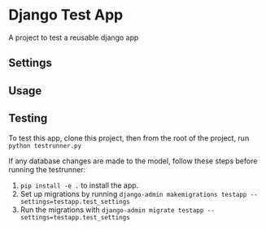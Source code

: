 # Django Test App #
A project to test a reusable django app

## Settings ##


## Usage ##


## Testing ##
To test this app, clone this project, then from the root of the project, run `python testrunner.py`

If any database changes are made to the model, follow these steps before running the testrunner:

  1. `pip install -e .` to install the app.
  2. Set up migrations by running
     ```django-admin makemigrations testapp --settings=testapp.test_settings```
  3. Run the migrations with ```django-admin migrate testapp --settings=testapp.test_settings```
